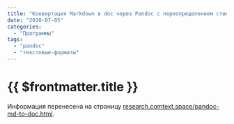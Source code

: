 ```yaml
---
title: "Конвертация Markdown в doc через Pandoc с переопределением стилей"
date: "2020-07-05"
categories:
  - "Программы"
tags:
  - "pandoc"
  - "текстовые-форматы"
---
```


# {{ $frontmatter.title }}

Информация перенесена на страницу [research.comtext.space/pandoc-md-to-doc.html](https://research.comtext.space/pandoc-md-to-doc.html).
